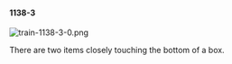 #### 1138-3
![train-1138-3-0.png](https://github.com/lil-lab/nlvr/raw/master/nlvr/train/images/11/train-1138-3-0.png "train-1138-3-0.png")

There are two items closely touching the bottom of a box.